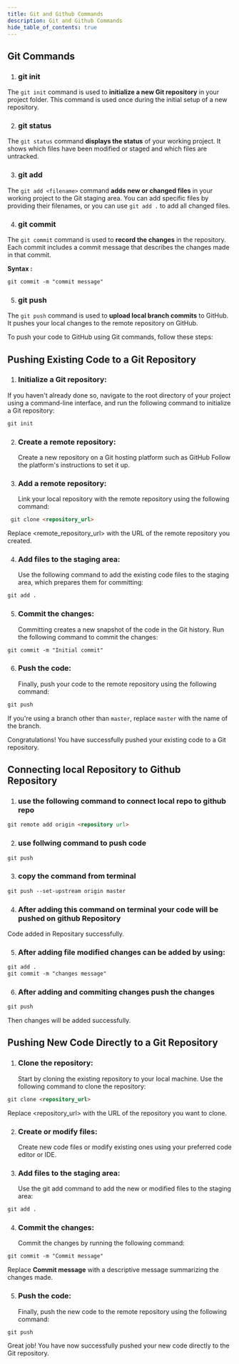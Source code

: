```yaml
---
title: Git and Github Commands
description: Git and Github Commands
hide_table_of_contents: true
---
```


## Git Commands

1. ### git init

The `git init` command is used to **initialize a new Git repository** in your project folder. This command is used once during the initial setup of a new repository.

2. ### git status

The `git status` command **displays the status** of your working project. It shows which files have been modified or staged and which files are untracked.

3.  ### git add

The `git add <filename>` command **adds new or changed files** in your working project to the Git staging area. You can add specific files by providing their filenames, or you can use `git add .` to add all changed files.

4. ### git commit

The `git commit` command is used to **record the changes** in the repository. Each commit includes a commit message that describes the changes made in that commit.

**Syntax :**

```html
git commit -m "commit message"
```

5. ### git push

The `git push` command is used to **upload local branch commits** to GitHub. It pushes your local changes to the remote repository on GitHub.

To push your code to GitHub using Git commands, follow these steps:

## Pushing Existing Code to a Git Repository

1. ### Initialize a Git repository:

If you haven't already done so, navigate to the root directory of your project using a command-line interface, and run the following command to initialize a Git repository:

```html
git init
```

2. ### Create a remote repository:

   Create a new repository on a Git hosting platform such as GitHub Follow the platform's instructions to set it up.

3. ### Add a remote repository:
   Link your local repository with the remote repository using the following command:

```html
 git clone <repository_url>
```

Replace <remote_repository_url> with the URL of the remote repository you created.

4. ### Add files to the staging area:
   Use the following command to add the existing code files to the staging area, which prepares them for committing:

```html
git add .
```

5. ### Commit the changes:
   Committing creates a new snapshot of the code in the Git history. Run the following command to commit the changes:

```html
git commit -m "Initial commit"
```

6. ### Push the code:
   Finally, push your code to the remote repository using the following command:

```html
git push
```

If you're using a branch other than `master`, replace `master` with the name of the branch.

Congratulations! You have successfully pushed your existing code to a Git repository.

## Connecting local Repository to Github Repository

1. ### use the following command to connect local repo to github repo

```html
git remote add origin <repository url>
```
2. ### use follwing command to push code

```html
git push
```
3. ### copy the command from terminal

```html
git push --set-upstream origin master
```
4. ### After adding this command on terminal your code will be pushed on github Repository

 Code added in Repositary  successfully.

5. ### After adding file modified changes can be added by using:

```html
git add .
git commit -m "changes message"
```
6. ### After adding and commiting changes push the changes

```html
git push
``` 
Then changes will be added successfully.



## Pushing New Code Directly to a Git Repository

1. ### Clone the repository:
   Start by cloning the existing repository to your local machine. Use the following command to clone the repository:

```html
git clone <repository_url>
```

Replace <repository_url> with the URL of the repository you want to clone.

2. ### Create or modify files:

   Create new code files or modify existing ones using your preferred code editor or IDE.

3. ### Add files to the staging area:
   Use the git add command to add the new or modified files to the staging area:

```html
git add .
```

4. ### Commit the changes:
   Commit the changes by running the following command:

```html
git commit -m "Commit message"
```

Replace **Commit message** with a descriptive message summarizing the changes made.

5. ### Push the code:
   Finally, push the new code to the remote repository using the following command:

```html
git push
```

Great job! You have now successfully pushed your new code directly to the Git repository.
